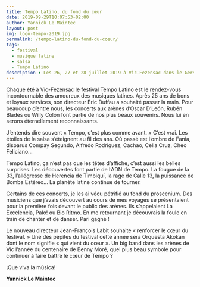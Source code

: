 ```yaml
---
title: Tempo Latino, du fond du cœur
date: 2019-09-29T10:07:53+02:00
author: Yannick Le Maintec
layout: post
img: logo-tempo-2019.jpg
permalink: /tempo-latino-du-fond-du-coeur/
tags:
  - festival
  - musique latine
  - salsa
  - Tempo Latino
description : Les 26, 27 et 28 juillet 2019 à Vic-Fezensac dans le Gers, j&#8217;ai eu le plaisir et l&#8217;honneur de parrainer la 26è édition du festival. Voici l'éditorial qui a été publié dans le livret de bienvenue du festival.
---
```


Chaque été à Vic-Fezensac le festival Tempo Latino est le rendez-vous incontournable des amoureux des musiques latines. Après 25 ans de bons et loyaux services, son directeur Eric Duffau a souhaité passer la main. Pour beaucoup d’entre nous, les concerts aux arènes d’Oscar D’León, Rubén Blades ou Willy Colón font partie de nos plus beaux souvenirs. Nous lui en serons éternellement reconnaissants.

J’entends dire souvent « Tempo, c’est plus comme avant. » C’est vrai. Les étoiles de la salsa s’éteignent au fil des ans. Où passé est l’ombre de Fania, disparus Compay Segundo, Alfredo Rodríguez, Cachao, Celia Cruz, Cheo Feliciano…

Tempo Latino, ça n’est pas que les têtes d’affiche, c’est aussi les belles surprises. Les découvertes font partie de l’ADN de Tempo. La fougue de la 33, l’allégresse de Herencia de Timbiquí, la rage de Calle 13, la puissance de Bomba Estéreo&#8230; La planète latine continue de tourner.

Certains de ces concerts, je les ai vécu pétrifié au fond du proscenium. Des musiciens que j’avais découvert au cours de mes voyages se présentaient pour la première fois devant le public des arènes. Ils s&#8217;appelaient La Excelencia, Palo! ou Bio Ritmo. En me retournant je découvrais la foule en train de chanter et de danser. Pari gagné !

Le nouveau directeur Jean-François Labit souhaite « renforcer le cœur du festival. » Une des pépites du festival cette année sera Orquesta Akokán dont le nom signifie « qui vient du cœur ». Un big band dans les arènes de Vic l’année du centenaire de Benny Moré, quel plus beau symbole pour continuer à faire battre le cœur de Tempo ?

¡Que viva la música!

**Yannick Le Maintec**

